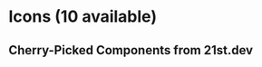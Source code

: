 # Icons (10 available)

## Cherry-Picked Components from 21st.dev

<!-- Add your selected icon components here -->

